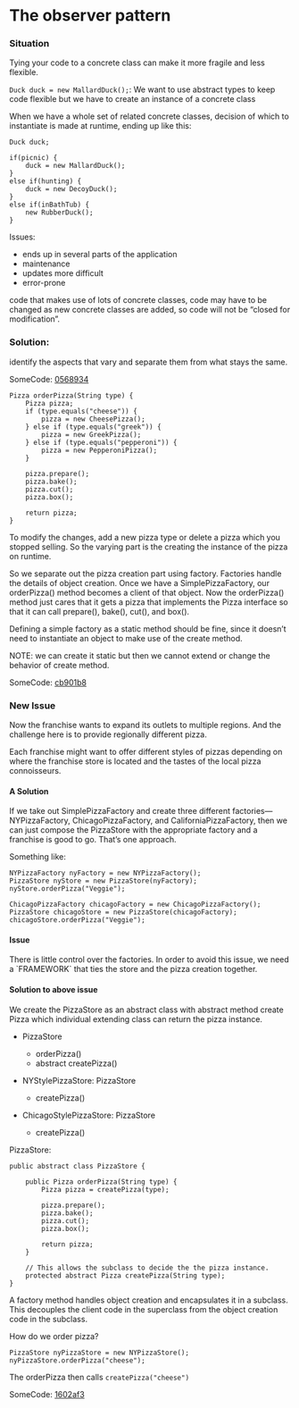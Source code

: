 # The observer pattern

### Situation
Tying your code to a concrete class can make it more fragile and less flexible.

`Duck duck = new MallardDuck();`: We want to use abstract types to keep code flexible but we have to create an instance of a concrete class

When we have a whole set of related concrete classes, decision of which to instantiate is made at runtime, ending up like this:
```
Duck duck;

if(picnic) {
    duck = new MallardDuck();
}
else if(hunting) {
    duck = new DecoyDuck();
}
else if(inBathTub) {
    new RubberDuck();
}
```

Issues:
- ends up in several parts of the application
- maintenance
- updates more difficult
- error-prone

code that makes use of lots of concrete classes, code may have to be changed as new concrete classes are added, so code will not be “closed for modification”.

### Solution:
identify the aspects that vary and separate them from what stays the same.

SomeCode: [0568934](https://github.com/ankanchanda/headFirstDucker/commit/056893478d0767ad39446e15cee9b704761120fc)
```
Pizza orderPizza(String type) {
    Pizza pizza;
    if (type.equals("cheese")) {
        pizza = new CheesePizza();
    } else if (type.equals("greek")) {
        pizza = new GreekPizza();
    } else if (type.equals("pepperoni")) {
        pizza = new PepperoniPizza();
    }

    pizza.prepare();
    pizza.bake();
    pizza.cut();
    pizza.box();

    return pizza;
}
```

To modify the changes, add a new pizza type or delete a pizza which you stopped selling. So the varying part is the creating the instance of the pizza on runtime.

So we separate out the pizza creation part using factory. Factories handle the details of object creation. Once we have a SimplePizzaFactory, our orderPizza() method becomes a client of that object. Now the orderPizza() method just cares that it gets a pizza that implements the Pizza interface so that it can call prepare(), bake(), cut(), and box().

Defining a simple factory as a static method should be fine, since it doesn’t need to instantiate an object to make use of the create method. 

NOTE: we can create it static but then we cannot extend or change the behavior of create method.

SomeCode: [cb901b8](https://github.com/ankanchanda/headFirstDucker/commit/cb901b8a9de13dd74603b4ecbbd752756ecc8421)

### New Issue
Now the franchise wants to expand its outlets to multiple regions. And the challenge here is to provide regionally different pizza. 

Each franchise might want to offer different styles of pizzas depending on where the franchise store is located and the tastes of the local pizza connoisseurs.

#### A Solution
If we take out SimplePizzaFactory and create three different factories—NYPizzaFactory, ChicagoPizzaFactory, and CaliforniaPizzaFactory, then we can just compose the PizzaStore with the appropriate factory and a franchise is good to go. That’s one approach.

Something like:
```
NYPizzaFactory nyFactory = new NYPizzaFactory();
PizzaStore nyStore = new PizzaStore(nyFactory);
nyStore.orderPizza("Veggie");

ChicagoPizzaFactory chicagoFactory = new ChicagoPizzaFactory();
PizzaStore chicagoStore = new PizzaStore(chicagoFactory);
chicagoStore.orderPizza("Veggie");
```

<h4>Issue</h4>
There is little control over the factories. In order to avoid this issue, we need a `FRAMEWORK` that ties the store and the pizza creation together.

#### Solution to above issue
We create the PizzaStore as an abstract class with abstract method create Pizza which individual extending class can return the pizza instance.

- PizzaStore
    - orderPizza()
    - abstract createPizza()

- NYStylePizzaStore: PizzaStore
    - createPizza()

- ChicagoStylePizzaStore: PizzaStore
    - createPizza()

PizzaStore:
```
public abstract class PizzaStore {

    public Pizza orderPizza(String type) {
        Pizza pizza = createPizza(type);

        pizza.prepare();
        pizza.bake();
        pizza.cut();
        pizza.box();

        return pizza;
    }

    // This allows the subclass to decide the the pizza instance.
    protected abstract Pizza createPizza(String type);
}
```
A factory method handles object creation and encapsulates it in a subclass. This decouples the client code in the superclass from the object creation code in the subclass.

How do we order pizza?
```
PizzaStore nyPizzaStore = new NYPizzaStore();
nyPizzaStore.orderPizza("cheese");
```

The orderPizza then calls `createPizza("cheese")`

SomeCode: [1602af3](https://github.com/ankanchanda/headFirstDucker/commit/1602af3eda47cacc7c4cedf46cec436bf1712bfe)
